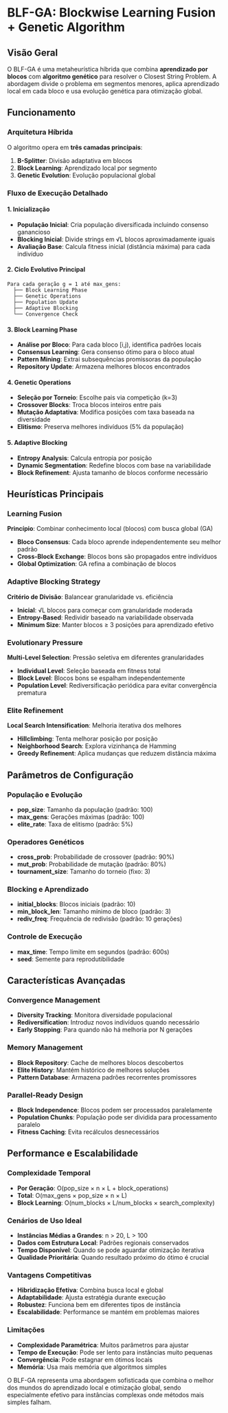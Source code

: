 # BLF-GA: Blockwise Learning Fusion + Genetic Algorithm

## Visão Geral
O BLF-GA é uma metaheurística híbrida que combina **aprendizado por blocos** com **algoritmo genético** para resolver o Closest String Problem. A abordagem divide o problema em segmentos menores, aplica aprendizado local em cada bloco e usa evolução genética para otimização global.

## Funcionamento

### Arquitetura Híbrida
O algoritmo opera em **três camadas principais**:
1. **B-Splitter**: Divisão adaptativa em blocos
2. **Block Learning**: Aprendizado local por segmento  
3. **Genetic Evolution**: Evolução populacional global

### Fluxo de Execução Detalhado

#### 1. Inicialização
- **População Inicial**: Cria população diversificada incluindo consenso ganancioso
- **Blocking Inicial**: Divide strings em √L blocos aproximadamente iguais
- **Avaliação Base**: Calcula fitness inicial (distância máxima) para cada indivíduo

#### 2. Ciclo Evolutivo Principal
```
Para cada geração g = 1 até max_gens:
  ├── Block Learning Phase
  ├── Genetic Operations  
  ├── Population Update
  ├── Adaptive Blocking
  └── Convergence Check
```

#### 3. Block Learning Phase
- **Análise por Bloco**: Para cada bloco [i,j), identifica padrões locais
- **Consensus Learning**: Gera consenso ótimo para o bloco atual
- **Pattern Mining**: Extrai subsequências promissoras da população
- **Repository Update**: Armazena melhores blocos encontrados

#### 4. Genetic Operations
- **Seleção por Torneio**: Escolhe pais via competição (k=3)
- **Crossover Blocks**: Troca blocos inteiros entre pais
- **Mutação Adaptativa**: Modifica posições com taxa baseada na diversidade
- **Elitismo**: Preserva melhores indivíduos (5% da população)

#### 5. Adaptive Blocking
- **Entropy Analysis**: Calcula entropia por posição
- **Dynamic Segmentation**: Redefine blocos com base na variabilidade
- **Block Refinement**: Ajusta tamanho de blocos conforme necessário

## Heurísticas Principais

### Learning Fusion
**Princípio**: Combinar conhecimento local (blocos) com busca global (GA)
- **Bloco Consensus**: Cada bloco aprende independentemente seu melhor padrão
- **Cross-Block Exchange**: Blocos bons são propagados entre indivíduos
- **Global Optimization**: GA refina a combinação de blocos

### Adaptive Blocking Strategy
**Critério de Divisão**: Balancear granularidade vs. eficiência
- **Inicial**: √L blocos para começar com granularidade moderada
- **Entropy-Based**: Redividir baseado na variabilidade observada
- **Minimum Size**: Manter blocos ≥ 3 posições para aprendizado efetivo

### Evolutionary Pressure
**Multi-Level Selection**: Pressão seletiva em diferentes granularidades
- **Individual Level**: Seleção baseada em fitness total
- **Block Level**: Blocos bons se espalham independentemente
- **Population Level**: Rediversificação periódica para evitar convergência prematura

### Elite Refinement
**Local Search Intensification**: Melhoria iterativa dos melhores
- **Hillclimbing**: Tenta melhorar posição por posição
- **Neighborhood Search**: Explora vizinhança de Hamming
- **Greedy Refinement**: Aplica mudanças que reduzem distância máxima

## Parâmetros de Configuração

### População e Evolução
- **pop_size**: Tamanho da população (padrão: 100)
- **max_gens**: Gerações máximas (padrão: 100)  
- **elite_rate**: Taxa de elitismo (padrão: 5%)

### Operadores Genéticos
- **cross_prob**: Probabilidade de crossover (padrão: 90%)
- **mut_prob**: Probabilidade de mutação (padrão: 80%)
- **tournament_size**: Tamanho do torneio (fixo: 3)

### Blocking e Aprendizado
- **initial_blocks**: Blocos iniciais (padrão: 10)
- **min_block_len**: Tamanho mínimo de bloco (padrão: 3)
- **rediv_freq**: Frequência de redivisão (padrão: 10 gerações)

### Controle de Execução
- **max_time**: Tempo limite em segundos (padrão: 600s)
- **seed**: Semente para reprodutibilidade

## Características Avançadas

### Convergence Management
- **Diversity Tracking**: Monitora diversidade populacional
- **Rediversification**: Introduz novos indivíduos quando necessário
- **Early Stopping**: Para quando não há melhoria por N gerações

### Memory Management  
- **Block Repository**: Cache de melhores blocos descobertos
- **Elite History**: Mantém histórico de melhores soluções
- **Pattern Database**: Armazena padrões recorrentes promissores

### Parallel-Ready Design
- **Block Independence**: Blocos podem ser processados paralelamente
- **Population Chunks**: População pode ser dividida para processamento paralelo
- **Fitness Caching**: Evita recálculos desnecessários

## Performance e Escalabilidade

### Complexidade Temporal
- **Por Geração**: O(pop_size × n × L + block_operations)
- **Total**: O(max_gens × pop_size × n × L)
- **Block Learning**: O(num_blocks × L/num_blocks × search_complexity)

### Cenários de Uso Ideal
- **Instâncias Médias a Grandes**: n > 20, L > 100
- **Dados com Estrutura Local**: Padrões regionais conservados
- **Tempo Disponível**: Quando se pode aguardar otimização iterativa
- **Qualidade Prioritária**: Quando resultado próximo do ótimo é crucial

### Vantagens Competitivas
- **Hibridização Efetiva**: Combina busca local e global
- **Adaptabilidade**: Ajusta estratégia durante execução
- **Robustez**: Funciona bem em diferentes tipos de instância
- **Escalabilidade**: Performance se mantém em problemas maiores

### Limitações
- **Complexidade Paramétrica**: Muitos parâmetros para ajustar
- **Tempo de Execução**: Pode ser lento para instâncias muito pequenas
- **Convergência**: Pode estagnar em ótimos locais
- **Memória**: Usa mais memória que algoritmos simples

O BLF-GA representa uma abordagem sofisticada que combina o melhor dos mundos do aprendizado local e otimização global, sendo especialmente efetivo para instâncias complexas onde métodos mais simples falham.
